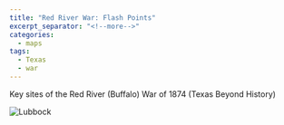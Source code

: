```yaml
---
title: "Red River War: Flash Points"
excerpt_separator: "<!--more-->"
categories:
  - maps
tags:
  - Texas
  - war
---
```

Key sites of the Red River (Buffalo) War of 1874 (Texas Beyond History)

![Lubbock](/images/153.jpg)
